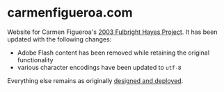 # carmenfigueroa.com

Website for Carmen Figueroa's [2003 Fulbright Hayes Project](https://carmenfigueroa.com/). It has been updated with the following changes:

* Adobe Flash content has been removed while retaining the original functionality
* various character encodings have been updated to `utf-8`

Everything else remains as originally [designed and deployed](https://carmenfigueroa.com/participants.html).
